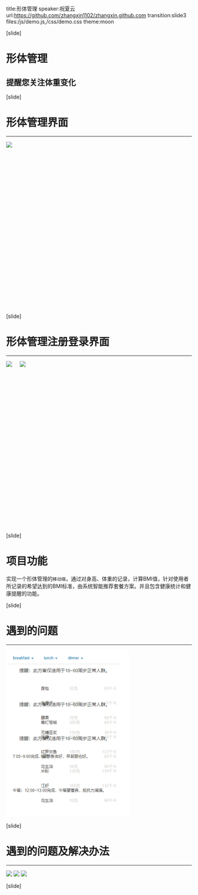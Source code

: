 title:形体管理
speaker:祝夏云
url:https://github.com/zhangxin1102/zhangxin.github.com
transition:slide3
files:/js/demo.js,/css/demo.css
theme:moon
<!-- usemathjax:yes -->
[slide]
# 形体管理
## 提醒您关注体重变化
[slide]
# 形体管理界面
-----
<div class="columns">
	<img src="/img/1.jpg" height="450px">
</div>

[slide]
# 形体管理注册登录界面
-----
<div class="columns">
	<img src="/img/registr.jpg" height="450px">
	<img src="/img/login.jpg" height="450px">
</div>

[slide]
# 项目功能
实现一个形体管理的`移动端`，通过对身高、体重的记录，计算BMI值，针对使用者所记录的希望达到的BMI标准，由系统智能推荐套餐方案。并且包含健康统计和健康提醒的功能。

[slide]
# 遇到的问题
-----
<div class="columns1">
	<img src="img/1.png" height="450px">
</div>

[slide]
# 遇到的问题及解决办法
-----
<div class="columns3">
	<img src="/img/2.png" width="350px">
	<img src="/img/3.png" width="350px">
	<img src="/img/4.png" width="350px">
	
</div>

[slide]
